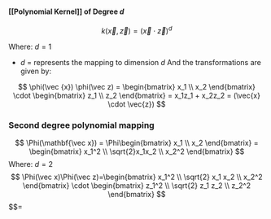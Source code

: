 #### [[Polynomial Kernel]] of Degree $d$
$$
k(\vec {x},\vec {z}) = (\vec{x} \cdot \vec{z})^d
$$

Where: $d = 1$
- $d$ = represents the mapping to dimension $d$
And the transformations are given by:

$$
\phi(\vec {x})  \phi(\vec z) = \begin{bmatrix} x_1 \\ x_2 \end{bmatrix} \cdot \begin{bmatrix} z_1 \\ z_2 \end{bmatrix} = x_1z_1 + x_2z_2 = (\vec{x} \cdot \vec{z})
$$
### Second degree polynomial mapping
$$
\Phi(\mathbf{\vec x}) = \Phi\begin{bmatrix}
           x_1 \\
           x_2 
         \end{bmatrix} =
         \begin{bmatrix}
           x_1^2 \\
           \sqrt{2}x_1x_2 \\
           x_2^2 
         \end{bmatrix}
$$
Where: $d = 2$
$$
\Phi(\vec x)\Phi(\vec z)=\begin{bmatrix}
x_1^2 \\
\sqrt{2} x_1 x_2 \\
x_2^2
\end{bmatrix}
\cdot
\begin{bmatrix}
z_1^2 \\
\sqrt{2} z_1 z_2 \\
z_2^2
\end{bmatrix}
$$
$$=
